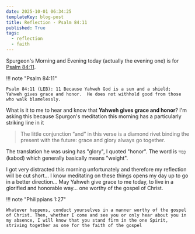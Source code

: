 ```yaml
---
date: 2025-10-01 06:34:25
templateKey: blog-post
title: Reflection - Psalm 84:11
published: True
tags:
  - reflection
  - faith
---
```


Spurgeon's Morning and Evening today (actually the evening one) is for [Psalm 84:11](https://www.biblegateway.com/passage/?search=Psalm+84%3A11&version=ESV).

!!! note "Psalm 84:11"

    Psalm 84:11 (LEB): 11 Because Yahweh God is a sun and a shield;  Yahweh gives grace and honor.  He does not withhold good from those who walk blamelessly.

What is it to me to hear and know that **Yahweh gives grace and honor**? I'm asking this because Spurgon's meditation this morning has a particularly striking line in it

> The little conjunction “and” in this verse is a diamond rivet binding the present with the future: grace and glory always go together.

The translation he was using has "glory", I quoted "honor". The word is `כָּבוֹד`
(kabod) which generally basically means "weight".

I got very distracted this morning unfortunately and therefore my reflection
will be cut short... I know meditating on these things opens my day up to go in
a better direction... May Yahweh give grace to me today, to live in a glorified
and honorable way... one worthy of the gospel of Christ.

!!! note "Philippians 1:27"

    Whatever happens, conduct yourselves in a manner worthy of the gospel of Christ. Then, whether I come and see you or only hear about you in my absence, I will know that you stand firm in the one Spirit, striving together as one for the faith of the gospel

